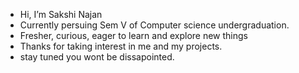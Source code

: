 - Hi, I’m Sakshi Najan
- Currently persuing Sem V of Computer science undergraduation. 
- Fresher, curious, eager to learn and explore new things
- Thanks for taking interest in me and my projects.
- stay tuned you wont be dissapointed.

